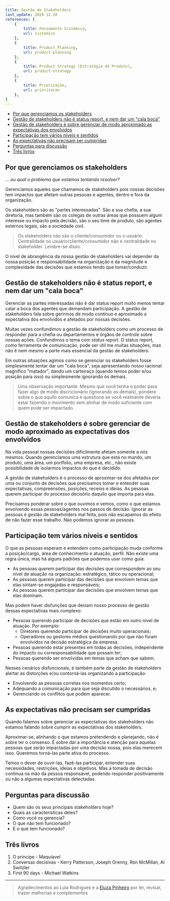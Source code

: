 ```yaml
---
title: Gestão de Stakeholders
last_update: 2020-12-20
references: [
    {
        title: Pensamento Sistêmico,
        url: sistemico
    },
    {
        title: Product Planning,
        url: product-planning
    },
    {
        title: Product Strategy (Estratégia de Produto),
        url: product-strategy
    },
    {
        title: Priorização,
        url: priorizacao
    },
]
---
```


- [Por que gerenciamos os stakeholders](#por-que-gerenciamos-os-stakeholders)
- [Gestão de stakeholders não é status report, e nem dar um "cala boca"](#gestão-de-stakeholders-não-é-status-report-e-nem-dar-um-cala-boca)
- [Gestão de stakeholders é sobre gerenciar de modo aproximado as expectativas dos envolvidos](#gestão-de-stakeholders-é-sobre-gerenciar-de-modo-aproximado-as-expectativas-dos-envolvidos)
- [Participação tem vários níveis e sentidos](#participação-tem-vários-níveis-e-sentidos)
- [As expectativas não precisam ser cumpridas](#as-expectativas-não-precisam-ser-cumpridas)
- [Perguntas para discussão](#perguntas-para-discussão)
- [Três livros](#três-livros)

## Por que gerenciamos os stakeholders

... _ou qual o problema que estamos tentando resolver?_

Gerenciamos aqueles que chamamos de stakeholders pois nossas decisões tem impactos que afetam outras pessoas e agentes, dentro e fora da organização.

Os stakeholders são as "partes interessadas". São a sua chefia, a sua diretoria, mas também são os colegas de outras áreas que possuem algum interesse ou impacto pela decisão, são o seu time de produto, são agentes externos legais, são a sociedade civil.

> Os stakeholders não são o cliente/consumidor ou o usuário. Centralidade no usuário/cliente/consumidor não é centralidade no stakeholder. Lembre-se disso.

O nível de abrangência da nossa gestão de stakeholders vai depender da nossa posição e responsabilidade na organização e da magnitude e complexidade das decisões que estamos tendo que tomar/conduzir.

## Gestão de stakeholders não é status report, e nem dar um "cala boca"

Gerenciar as partes interessadas não é dar status report muito menos tentar calar a boca dos agentes que demandam participação. A gestão de stakeholders fala sobre gerirmos de modo contínuo e aproximado a expectativa dos envolvidos e afetados por nossas decisões.

Muitas vezes confundimos a gestão de stakeholders como um processo de responder para a chefia ou departamentos e órgãos de controle sobre nossas ações. Confundimos o tema com _status report_. O status report, como ferramenta de comunicação, pode ser útil me muitas situações, mas não é nem mesmo a parte mais essencial da gestão de stakeholders.

Em outras situações agimos como se gerenciar os stakeholders fosse simplesmente tentar dar um "cala boca", seja apresentando nosso racional magnífico "matador", dando um carteiraço (quando temos poder e/ou posição para isso) ou simplesmente ignorando os demais.

> Uma observação importante: Mesmo que você tenha o poder para fazer algo de modo discricionário (ignorando os demais), pondere sobre o que aquilo comunica e questione se você realmente deveria estar fazendo o movimento sem alinhar de modo suficiente com quem pode ser impactado.

## Gestão de stakeholders é sobre gerenciar de modo aproximado as expectativas dos envolvidos

Na vida pessoal nossas decisões dificilmente afetam somente a nós mesmos. Quando gerenciamos uma estrutura que está no mundo, um produto, uma área, um portfolio, uma empresa, etc., não existe possibilidade de isolarmos impactos do que é decidido.

A gestão de stakeholders é o processo de aproximar-se dos afetados por uma ou conjunto de decisões que precisamos tomar e entender suas expectativas, compreensões, posições, receios e ideias. As pessoas querem participar do processo decisório daquilo que importa para elas.

Precisamos ponderar sobre o que ouvimos e vemos, como o que estamos envolvendo essas pessoas/agentes nos passos de decisão. Ignorar as pessoas é gestão de stakeholders mal feita, pois não escapamos do efeito de não fazer esse trabalho. Não podemos ignorar as pessoas.

## Participação tem vários níveis e sentidos

O que as pessoas esperam e entendem como participação muda conforme a posição/cargo, área de conhecimento e atuação, perfil. Não existe uma regra única, mas há alguns padrões que podemos usar como guia:

- As pessoas querem participar das decisões que correspondem ao seu nível de atuação na organização: estratégico, tático ou operacional;
- As pessoas querem participar das decisões que envolvem temas que elas sintam-se engajadas e responsáveis;
- As pessoas querem participar das decisões que envolvem temas que elas dominam.

Mas podem haver disfunções que deixam nosso processo de gestão dessas expectativas mais complexo:

- Pessoas querendo participar de decisões que estão em outro nível de atuação. Por exemplo:
  - Diretores querendo participar de decisões muito operacionais;
  - Operadores ou gestores médios questionando por que não foram envolvidos na decisão estratégica da empresa.
- Pessoas querendo estar presentes em todas as decisões, independente do impacto ou corresponsabilidade que possam ter;
- Pessoas querendo ser envolvidas em temas que acham que sabem.

Nesses cenários disfuncionais, é também parte da gestão de stakeholders alertar as distorções e/ou contorná-las organizando a participação: 

- Envolvendo as pessoas corretas nos momentos certo;
- Adequando a comunicação para que seja discutido o necessários, e;
- Gerenciando os conflitos que podem aparecer.

## As expectativas não precisam ser cumpridas

Quando falamos sobre gerenciar as expectativas dos stakeholders não estamos falando sobre cumprir as expectativas dos stakeholders.

Aproximar-se, alinhando o que estamos pretendendo e planejando, não é sobre ter o consenso. É sobre dar a importância e atenção para aquelas pessoas que serão impactadas por uma decisão nossa, pois elas merecem isso. Queremos torná-las parte ativa do processo.

Temos o dever de ouvir-las, fazê-las participar, entender suas necessidades, restrições, ideias e objetivos. Mas a tomada de decisão continua na mão da pessoa responsável, podendo responder positivamente ou não a algumas expectativas detectadas.

## Perguntas para discussão

- Quem são os seus principais stakeholders hoje?
- Quais as características deles?
- Como você os gerencia?
- O que não tem funcionado?
- E o que tem funcionado?

## Três livros

1. O príncipe - Maquiavel
2. Conversas decisivas - Kerry Patterson, Joseph Grenny, Ron McMillan, Al Switzler
3. First 90 days - Michael Watkins

---

> Agradecimentos ao Lula Rodrigues e a [Eluza Pinheiro](https://www.linkedin.com/in/eluzapinheiro/) por ler, revisar, trazer melhorias e complementos
